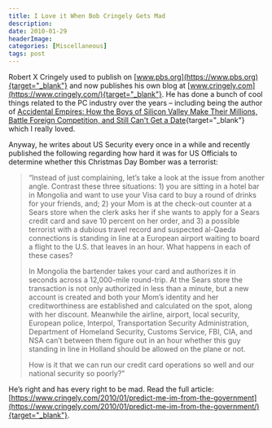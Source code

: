 ```yaml
---
title: I Love it When Bob Cringely Gets Mad
description: 
date: 2010-01-29
headerImage: 
categories: [Miscellaneous]
tags: post
---
```


Robert X Cringely used to publish on [www.pbs.org](https://www.pbs.org){target="_blank"} and now publishes his own blog at [www.cringely.com](https://www.cringely.com/){target="_blank"}. He has done a bunch of cool things related to the PC industry over the years – including being the author of [Accidental Empires: How the Boys of Silicon Valley Make Their Millions, Battle Foreign Competition, and Still Can't Get a Date](https://www.amazon.com/gp/product/0887308554){target="_blank"} which I really loved.

Anyway, he writes about US Security every once in a while and recently published the following regarding how hard it was for US Officials to determine whether this Christmas Day Bomber was a terrorist:

> “Instead of just complaining, let’s take a look at the issue from another angle. Contrast these three situations: 1) you are sitting in a hotel bar in Mongolia and want to use your Visa card to buy a round of drinks for your friends, and; 2) your Mom is at the check-out counter at a Sears store when the clerk asks her if she wants to apply for a Sears credit card and save 10 percent on her order, and 3) a possible terrorist with a dubious travel record and suspected al-Qaeda connections is standing in line at a European airport waiting to board a flight to the U.S. that leaves in an hour. What happens in each of these cases?
> 
> In Mongolia the bartender takes your card and authorizes it in seconds across a 12,000-mile round-trip. At the Sears store the transaction is not only authorized in less than a minute, but a new account is created and both your Mom’s identity and her creditworthiness are established and calculated on the spot, along with her discount. Meanwhile the airline, airport, local security, European police, Interpol, Transportation Security Administration, Department of Homeland Security, Customs Service, FBI, CIA, and NSA can’t between them figure out in an hour whether this guy standing in line in Holland should be allowed on the plane or not.
> 
> How is it that we can run our credit card operations so well and our national security so poorly?”

He’s right and has every right to be mad. Read the full article: [https://www.cringely.com/2010/01/predict-me-im-from-the-government](https://www.cringely.com/2010/01/predict-me-im-from-the-government/){target="_blank"}.